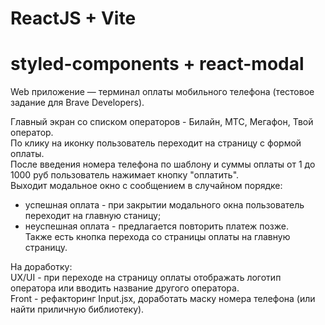 # ReactJS + Vite  
# styled-components + react-modal

Web приложение — терминал оплаты мобильного телефона (тестовое задание для Brave Developers).  

Главный экран со списком операторов - Билайн, МТС, Мегафон, Твой оператор.  
По клику на иконку пользователь переходит на страницу с формой оплаты.  
После введения номера телефона по шаблону и суммы оплаты от 1 до 1000 руб пользователь нажимает кнопку "оплатить".  
Выходит модальное окно с сообщением в случайном порядке:  
- успешная оплата - при закрытии модального окна пользователь переходит на главную станицу;
- неуспешная оплата - предлагается повторить платеж позже.  
Также есть кнопка перехода со страницы оплаты на главную страницу.

На доработку:  
UX/UI - при переходе на страницу оплаты отображать логотип оператора или вводить название другого оператора.  
Front - рефакторинг Input.jsx, доработать маску номера телефона (или найти приличную библиотеку).
